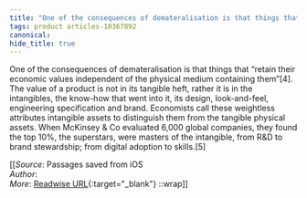 ```yaml
---
title: "One of the consequences of demateralisation is that things that ..."
tags: product articles-10367892
canonical: 
hide_title: true
---
```


One of the consequences of demateralisation is that things that “retain their economic values independent of the physical medium containing them”[4]. The value of a product is not in its tangible heft, rather it is in the intangibles, the know-how that went into it, its design, look-and-feel, engineering specification and brand. Economists call these weightless attributes intangible assets to distinguish them from the tangible physical assets. When McKinsey & Co evaluated 6,000 global companies, they found the top 10%, the superstars, were masters of the intangible, from R&D to brand stewardship; from digital adoption to skills.[5]


[[_Source_: Passages saved from iOS<br>
_Author_:  <br>
_More_: [Readwise URL](https://readwise.io/open/230953748){:target="_blank"}
::wrap]]